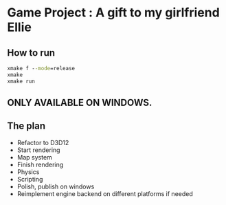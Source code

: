 # Game Project : A gift to my girlfriend Ellie

## How to run

```bat
xmake f --mode=release
xmake
xmake run
```

## ONLY AVAILABLE ON WINDOWS.

## The plan

- Refactor to D3D12
- Start rendering
- Map system
- Finish rendering
- Physics
- Scripting
- Polish, publish on windows
- Reimplement engine backend on different platforms if needed
